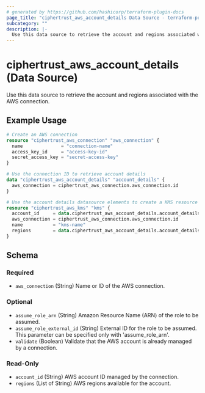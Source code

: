 ```yaml
---
# generated by https://github.com/hashicorp/terraform-plugin-docs
page_title: "ciphertrust_aws_account_details Data Source - terraform-provider-ciphertrust-v1"
subcategory: ""
description: |-
  Use this data source to retrieve the account and regions associated with the AWS connection.
---
```


# ciphertrust_aws_account_details (Data Source)

Use this data source to retrieve the account and regions associated with the AWS connection.

## Example Usage

```terraform
# Create an AWS connection
resource "ciphertrust_aws_connection" "aws_connection" {
  name              = "connection-name"
  access_key_id     = "access-key-id"
  secret_access_key = "secret-access-key"
}

# Use the connection ID to retrieve account details
data "ciphertrust_aws_account_details" "account_details" {
  aws_connection = ciphertrust_aws_connection.aws_connection.id
}

# Use the account details datasource elements to create a KMS resource
resource "ciphertrust_aws_kms" "kms" {
  account_id     = data.ciphertrust_aws_account_details.account_details.account_id
  aws_connection = ciphertrust_aws_connection.aws_connection.id
  name           = "kms-name"
  regions        = data.ciphertrust_aws_account_details.account_details.regions
}
```

<!-- schema generated by tfplugindocs -->
## Schema

### Required

- `aws_connection` (String) Name or ID of the AWS connection.

### Optional

- `assume_role_arn` (String) Amazon Resource Name (ARN) of the role to be assumed.
- `assume_role_external_id` (String) External ID for the role to be assumed. This parameter can be specified only with 'assume_role_arn'.
- `validate` (Boolean) Validate that the AWS account is already managed by a connection.

### Read-Only

- `account_id` (String) AWS account ID managed by the connection.
- `regions` (List of String) AWS regions available for the account.


